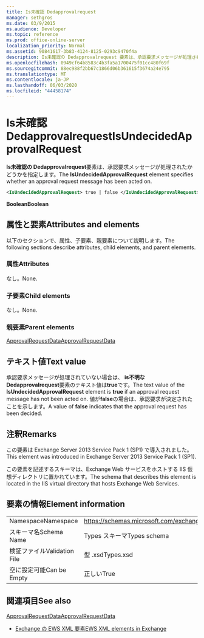 ```yaml
---
title: Is未確認 Dedapprovalrequest
manager: sethgros
ms.date: 03/9/2015
ms.audience: Developer
ms.topic: reference
ms.prod: office-online-server
localization_priority: Normal
ms.assetid: 90841617-3b83-4124-8125-0293c9470f4a
description: Is未確認の Dedapprovalrequest 要素は、承認要求メッセージが処理されたかどうかを指定します。
ms.openlocfilehash: 0949cf64b8583c4b3fa5a1700475f01cc480f69f
ms.sourcegitcommit: 88ec988f2bb67c1866d06b361615f3674a24e795
ms.translationtype: MT
ms.contentlocale: ja-JP
ms.lasthandoff: 06/03/2020
ms.locfileid: "44458174"
---
```

# <a name="isundecidedapprovalrequest"></a><span data-ttu-id="29154-103">Is未確認 Dedapprovalrequest</span><span class="sxs-lookup"><span data-stu-id="29154-103">IsUndecidedApprovalRequest</span></span>

<span data-ttu-id="29154-104">**Is未確認の Dedapprovalrequest**要素は、承認要求メッセージが処理されたかどうかを指定します。</span><span class="sxs-lookup"><span data-stu-id="29154-104">The **IsUndecidedApprovalRequest** element specifies whether an approval request message has been acted on.</span></span> 
  
```XML
<IsUndecidedApprovalRequest> true | false </IsUndecidedApprovalRequest>
```

 <span data-ttu-id="29154-105">**Boolean**</span><span class="sxs-lookup"><span data-stu-id="29154-105">**Boolean**</span></span>
## <a name="attributes-and-elements"></a><span data-ttu-id="29154-106">属性と要素</span><span class="sxs-lookup"><span data-stu-id="29154-106">Attributes and elements</span></span>

<span data-ttu-id="29154-107">以下のセクションで、属性、子要素、親要素について説明します。</span><span class="sxs-lookup"><span data-stu-id="29154-107">The following sections describe attributes, child elements, and parent elements.</span></span>
  
### <a name="attributes"></a><span data-ttu-id="29154-108">属性</span><span class="sxs-lookup"><span data-stu-id="29154-108">Attributes</span></span>

<span data-ttu-id="29154-109">なし。</span><span class="sxs-lookup"><span data-stu-id="29154-109">None.</span></span>
  
### <a name="child-elements"></a><span data-ttu-id="29154-110">子要素</span><span class="sxs-lookup"><span data-stu-id="29154-110">Child elements</span></span>

<span data-ttu-id="29154-111">なし。</span><span class="sxs-lookup"><span data-stu-id="29154-111">None.</span></span>
  
### <a name="parent-elements"></a><span data-ttu-id="29154-112">親要素</span><span class="sxs-lookup"><span data-stu-id="29154-112">Parent elements</span></span>

[<span data-ttu-id="29154-113">ApprovalRequestData</span><span class="sxs-lookup"><span data-stu-id="29154-113">ApprovalRequestData</span></span>](approvalrequestdata.md)
  
## <a name="text-value"></a><span data-ttu-id="29154-114">テキスト値</span><span class="sxs-lookup"><span data-stu-id="29154-114">Text value</span></span>

<span data-ttu-id="29154-115">承認要求メッセージが処理されていない場合は、 **is不明な Dedapprovalrequest**要素のテキスト値は**true**です。</span><span class="sxs-lookup"><span data-stu-id="29154-115">The text value of the **IsUndecidedApprovalRequest** element is **true** if an approval request message has not been acted on.</span></span> <span data-ttu-id="29154-116">値が**false**の場合は、承認要求が決定されたことを示します。</span><span class="sxs-lookup"><span data-stu-id="29154-116">A value of **false** indicates that the approval request has been decided.</span></span> 
  
## <a name="remarks"></a><span data-ttu-id="29154-117">注釈</span><span class="sxs-lookup"><span data-stu-id="29154-117">Remarks</span></span>

<span data-ttu-id="29154-118">この要素は Exchange Server 2013 Service Pack 1 (SP1) で導入されました。</span><span class="sxs-lookup"><span data-stu-id="29154-118">This element was introduced in Exchange Server 2013 Service Pack 1 (SP1).</span></span>
  
<span data-ttu-id="29154-119">この要素を記述するスキーマは、Exchange Web サービスをホストする IIS 仮想ディレクトリに置かれています。</span><span class="sxs-lookup"><span data-stu-id="29154-119">The schema that describes this element is located in the IIS virtual directory that hosts Exchange Web Services.</span></span>
  
## <a name="element-information"></a><span data-ttu-id="29154-120">要素の情報</span><span class="sxs-lookup"><span data-stu-id="29154-120">Element information</span></span>

|||
|:-----|:-----|
|<span data-ttu-id="29154-121">Namespace</span><span class="sxs-lookup"><span data-stu-id="29154-121">Namespace</span></span>  <br/> |https://schemas.microsoft.com/exchange/services/2006/types  <br/> |
|<span data-ttu-id="29154-122">スキーマ名</span><span class="sxs-lookup"><span data-stu-id="29154-122">Schema Name</span></span>  <br/> |<span data-ttu-id="29154-123">Types スキーマ</span><span class="sxs-lookup"><span data-stu-id="29154-123">Types schema</span></span>  <br/> |
|<span data-ttu-id="29154-124">検証ファイル</span><span class="sxs-lookup"><span data-stu-id="29154-124">Validation File</span></span>  <br/> |<span data-ttu-id="29154-125">型 .xsd</span><span class="sxs-lookup"><span data-stu-id="29154-125">Types.xsd</span></span>  <br/> |
|<span data-ttu-id="29154-126">空に設定可能</span><span class="sxs-lookup"><span data-stu-id="29154-126">Can be Empty</span></span>  <br/> |<span data-ttu-id="29154-127">正しい</span><span class="sxs-lookup"><span data-stu-id="29154-127">True</span></span>  <br/> |
   
## <a name="see-also"></a><span data-ttu-id="29154-128">関連項目</span><span class="sxs-lookup"><span data-stu-id="29154-128">See also</span></span>



[<span data-ttu-id="29154-129">ApprovalRequestData</span><span class="sxs-lookup"><span data-stu-id="29154-129">ApprovalRequestData</span></span>](approvalrequestdata.md)


- [<span data-ttu-id="29154-130">Exchange の EWS XML 要素</span><span class="sxs-lookup"><span data-stu-id="29154-130">EWS XML elements in Exchange</span></span>](ews-xml-elements-in-exchange.md)

